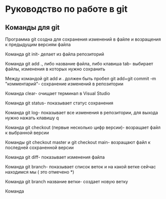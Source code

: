 # Руководство по работе в  git

## Команды для git

Программа git создна для сохранения изменений в файле и возращения к предыдущим версиям файла

Команда git init- делает из файла репозиторий

Команда git add ., либо название файла, либо клавиша tab- выбирает файлы, изменения в которых нужно сохранить

Между командой git add и . должен быть пробел
git add+git commit -m "комментарий"- сохранение изменений в репозитории

Команда clear- очищает терминал в Visual Studio

Команда git status- показывает статус сохранения

Команда git log-  показывает все изменения в репозитории, для выхода нужно нажать клавишу q

Команда git checkout (первые несколько цифр версии)- возращает файл к выбранной версии

Команды git checkout master и git checkout main- возращают файл к последней сохраненной версии

Команда git diff- показывает изменения файла

Команда git branch- показывает список веток и на какой ветке сейчас находимся мы ( это отмечено *)

Команда git branch название ветки- создает новую ветку 

Команда